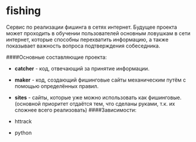 # fishing
Сервис по реализации фишинга в сетях интернет.
Будущее проекта может проходить в обучении пользователей основным ловушкам в сети интернет, которые способны перехватить информацию, а также показывает важность вопроса подтверждения собеседника.

####Основные составляющие проекта:

* <b>catcher</b> - код, отвечающий за принятие информации.

* <b>maker</b> - код, создающий фишинговые сайты механическим путём с помощью определённых правил.

* <b>sites</b> - сайты, которые уже можно использовать как фишинговые.(основной приоритет отдаётся тем, что сделаны руками, т.к. их сложнее всего реализовать)
####Зависимости:
* httrack
* python
